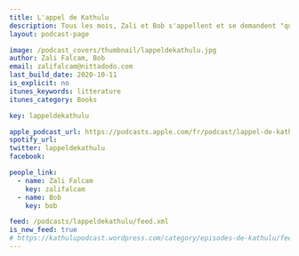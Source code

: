```yaml
---
title: L'appel de Kathulu
description: Tous les mois, Zali et Bob s'appellent et se demandent "qu'as-tu lu&nbsp;?". Le podcast club de littérature.
layout: podcast-page

image: /podcast_covers/thumbnail/lappeldekathulu.jpg
author: Zali Falcam, Bob
email: zalifalcam@nittadodo.com
last_build_date: 2020-10-11
is_explicit: no
itunes_keywords: litterature
itunes_category: Books

key: lappeldekathulu

apple_podcast_url: https://podcasts.apple.com/fr/podcast/lappel-de-kathulu-podcast-litt%C3%A9raire-episodes-de-kathulu/id1444596438
spotify_url: 
twitter: lappeldekathulu
facebook:

people_link: 
  - name: Zali Falcam
    key: zalifalcam
  - name: Bob
    key: bob

feed: /podcasts/lappeldekathulu/feed.xml
is_new_feed: true
# https://kathulupodcast.wordpress.com/category/episodes-de-kathulu/feed/
---
```


<Podcast/>

<!-- #### [Retrouvez pour l'instant tous les épisodes de l'Appel de Kathulu sur le blog Wordpress](https://kathulupodcast.wordpress.com/) -->
